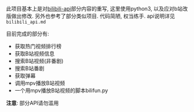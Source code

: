 此项目基本上是对[bilibili-api](https://github.com/Vespa314/bilibili-api)部分内容的重写, 这里使用python3, 以及应对b站改版做出修改. 另外也参考了部分类似项目. 代码简陋, 权当练手. api说明详见`bilibili_api.md`

目前完成的部分有:
* 获取热门视频排行榜
* 获取B站视频信息
* 搜索B站视频(非番剧)
* 搜索B站番剧
* 获取弹幕
* 调用mpv播放B站视频
* 一个用mpv播放B站视频的脚本bilifun.py

**注意**: 部分API请勿滥用
























